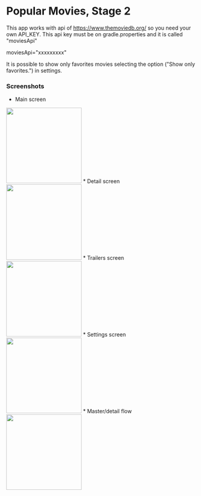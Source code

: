 # Popular Movies, Stage 2

This app works with api of https://www.themoviedb.org/ so you need your own API_KEY.
This api key must be on gradle.properties and it is called "moviesApi"

moviesApi="xxxxxxxxx"

It is possible to show only favorites movies selecting the option ("Show only favorites.") in settings.

### Screenshots
* Main screen <br>
<img src="https://antoniodiaz.github.io/images/movies_02/screenshot_01.png" width="200">
* Detail screen <br>
<img src="https://antoniodiaz.github.io/images/movies_02/screenshot_02.png" width="200">
* Trailers screen <br>
<img src="https://antoniodiaz.github.io/images/movies_02/screenshot_03.png" width="200">
* Settings screen <br>
<img src="https://antoniodiaz.github.io/images/movies_02/screenshot_04.png" width="200">
* Master/detail flow <br>
<img src="https://antoniodiaz.github.io/images/movies_02/screenshot_05.png" width="200">


